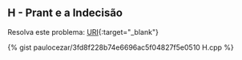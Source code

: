 
## H - Prant e a Indecisão

Resolva este problema:
[URI][uri-2064]{:target="_blank"}

{% gist paulocezar/3fd8f228b74e6696ac5f04827f5e0510 H.cpp %}

[uri-2064]:		https://www.urionlinejudge.com.br/judge/pt/problems/view/2064
